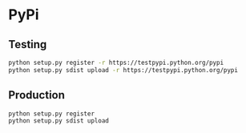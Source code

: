 # PyPi

## Testing

```bash
python setup.py register -r https://testpypi.python.org/pypi
python setup.py sdist upload -r https://testpypi.python.org/pypi
```

## Production

```bash
python setup.py register
python setup.py sdist upload
```
